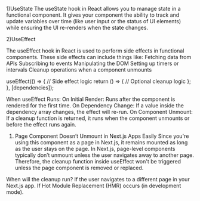 1)UseState
The useState hook in React allows you to manage state in a functional component. 
It gives your component the ability to track and update variables over time 
(like user input or the status of UI elements) while ensuring the UI re-renders when the state changes.


2)UseEffect

The useEffect hook in React is used to perform side effects in functional components. These side effects can include things like:
Fetching data from APIs
Subscribing to events
Manipulating the DOM
Setting up timers or intervals
Cleanup operations when a component unmounts

useEffect(() => {
  // Side effect logic
  return () => {
    // Optional cleanup logic
  };
}, [dependencies]);

When useEffect Runs:
On Initial Render: Runs after the component is rendered for the first time.
On Dependency Change: If a value inside the dependency array changes, the effect will re-run.
On Component Unmount: If a cleanup function is returned, it runs when the component unmounts or before the effect runs again.


1. Page Component Doesn’t Unmount in Next.js Apps Easily
Since you're using this component as a page in Next.js, it remains mounted as long as the user stays on the page.
In Next.js, page-level components typically don’t unmount unless the user
navigates away to another page. Therefore, the cleanup function inside useEffect won't
be triggered unless the page component is removed or replaced.


When will the cleanup run?
If the user navigates to a different page in your Next.js app.
If Hot Module Replacement (HMR) occurs (in development mode).


